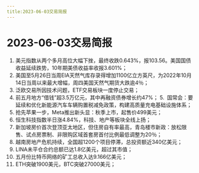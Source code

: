 ```yaml
---
title:2023-06-03交易简报
---
```

# 2023-06-03交易简报
1. 美元指数从两个多月高位大幅下挫，最终收跌0.643%，报103.56。美国国债收益延续跌势，10年期美债收益率收报3.601%；
2. 美国至5月26日当周EIA天然气库存录得增加1100亿立方英尺，为2022年10月14日当周以来最大增幅，周四美国天然气期货大跌逾4％；
3. 泛欧交易所因技术问题，ETF交易板块一度停止交易；
4. 前五月地方“借钱”超3.5万亿元，其中再融资债券增长约47%；
5.  国常会：要延续和优化新能源汽车车辆购置税减免政策，构建高质量充电基础设施体系；
6. 抢先苹果一步，Meta推出新头显：秋季上市，起售价499美元；
7. 恒生科技指数半日涨4.84%，科技、地产等板块全线上扬；
8. 新加坡房价首次登顶亚太地区，但住房自有率最高，青岛楼市新政：放松限售、试点房票制、非限购区域首套房首付比例最低调整为20％；
9. 越南房地产危机持续，全国超1200个项目停滞，总投资额近340亿美元；
10. LINA未平仓合约总额已达1.8亿美元，超过其市值；
11. 五月份比特币网络的矿工总收入达9.166亿美元；
12. ETH突破1900美元，BTC突破27000美元；